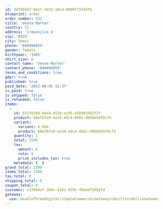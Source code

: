 ```yaml
---
id: 3df05b57-8e2f-4925-a9cd-8b99f7335bfb
blueprint: order
order_number: 532
title: 'Vesna Marter'
country: SI
address: 'Crmosnjice 6'
zip: '8333'
city: Semic
phone: '040466859'
gender: female
birthyear: '1985'
shirt_size: m
contact_name: 'Vesna Marter'
contact_phone: '040466859'
terms_and_conditions: true
gdpr: true
published: true
paid_date: '2022-08-05 12:37'
is_paid: true
is_shipped: false
is_refunded: false
items:
  -
    id: b31f62b8-b6e4-4529-ac95-d26902561f27
    product: 66e767a9-ee34-4dc4-8681-d09bb59f0cf5
    variant:
      variant: 6.5km
      product: 66e767a9-ee34-4dc4-8681-d09bb59f0cf5
    quantity: 1
    total: 2500
    tax:
      amount: 0
      rate: 0
      price_includes_tax: true
    metadata: {  }
grand_total: 2500
items_total: 2500
tax_total: 0
shipping_total: 0
coupon_total: 0
customer: c37804af-3b9c-4163-8591-f6bebf165efd
gateway:
  use: DoubleThreeDigital\SimpleCommerce\Gateways\Builtin\MollieGateway
---
```

